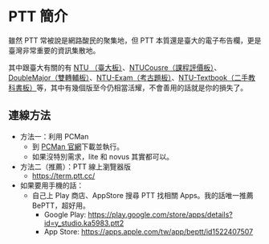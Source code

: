 # PTT 簡介

雖然 PTT 常被說是網路酸民的聚集地，但 PTT 本質還是臺大的電子布告欄，更是臺灣非常重要的資訊集散地。

其中跟臺大有關的有 [NTU （臺大板）](https://www.ptt.cc/bbs/NTU/index.html)、[NTUCousre（課程評價板）](https://www.ptt.cc/bbs/NTUcourse/index.html)、[DoubleMajor（雙轉輔板）](https://www.ptt.cc/bbs/DoubleMajor/index.html)、[NTU-Exam（考古題板）](https://www.ptt.cc/bbs/NTU-Exam/index.html)、[NTU-Textbook（二手教科書板）](https://www.ptt.cc/bbs/NTU-Textbook/index.html)等，其中有幾個版至今仍相當活耀，不會善用的話就是你的損失了。

## 連線方法

- 方法一：利用 PCMan
    - 到 [PCMan 官網](http://pcman.ptt.cc/)下載並執行。
    - 如果沒特別需求，lite 和 novus 其實都可以。
- 方法二（推薦）：PTT 線上瀏覽器版
    - https://term.ptt.cc/ 
- 如果要用手機的話：
    - 自己上 Play 商店、AppStore 搜尋 PTT 找相關 Apps。我的話唯一推薦 BePTT，超好用。
      - Google Play: https://play.google.com/store/apps/details?id=y_studio.ka5983.ptt2
      - App Store: https://apps.apple.com/tw/app/beptt/id1522407507
